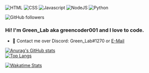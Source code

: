 ![HTML](https://img.shields.io/badge/HTML-404D59?style=for-the-badge&logo=html5&logoColor=white)
![CSS](https://img.shields.io/badge/CSS-404D59?&style=for-the-badge&logo=css3&logoColor=white)
![Javascript](https://img.shields.io/badge/JavaScript-404D59?style=for-the-badge&logo=javascript&logoColor=white)
![NodeJS](https://img.shields.io/badge/Node.js-404D59?style=for-the-badge&logo=node.js&logoColor=white)
![Python](https://img.shields.io/badge/Python-404D59?style=for-the-badge&logo=python&logoColor=white)
<br>

![GitHub followers](https://img.shields.io/github/followers/greencoder001?style=social)

### Hi! I'm Green_Lab aka greencoder001 and I love to code.
- 💬 Contact me over Discord: Green_Lab#1270 or [E-Mail](mailto:greencoder001@outlook.com)

[![Anurag's GitHub stats](https://github-readme-stats.vercel.app/api?username=greencoder001&show_icons=true&count_private=true&theme=tokyonight)](https://github.com/greencoder001/greencoder001)<br>
[![Top Langs](https://github-readme-stats.vercel.app/api/top-langs/?username=greencoder001&layout=compact&theme=tokyonight)](https://github.com/greencoder001/greencoder001)

[![Wakatime Stats](https://github-readme-stats.vercel.app/api/wakatime?username=Green_Lab&theme=tokyonight)](https://github.com/greencoder001/greencoder001)
